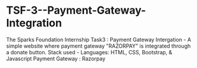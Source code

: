 # TSF-3--Payment-Gateway-Integration
The Sparks Foundation Internship Task3 : Payment Gateway Intergation - A simple website where payment gateway "RAZORPAY" is integrated through a donate button. Stack used - Languages: HTML, CSS, Bootstrap, &amp; Javascript Payment Gateway : Razorpay
